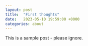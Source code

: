 ```yaml
---
layout: post
title:  "First thoughts"
date:   2023-05-10 19:59:00 +0000
categories: about
---
```

This is a sample post - please ignore.